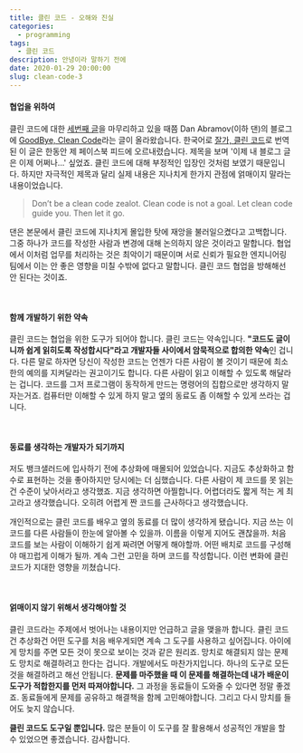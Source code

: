 ```yaml
---
title: 클린 코드 - 오해와 진실
categories:
  - programming
tags:
  - 클린 코드
description: 안녕이라 말하기 전에
date: 2020-01-29 20:00:00
slug: clean-code-3
---
```


#### 협업을 위하여

클린 코드에 대한 [세번째 글](/clean-code-2)을 마무리하고 있을 때쯤 Dan Abramov(이하 댄)의 블로그에 [GoodBye, Clean Code](https://overreacted.io/goodbye-clean-code/)라는 글이 올라왔습니다. 한국어로 [잘가, 클린 코드](https://overreacted.io/ko/goodbye-clean-code/)로 번역된 이 글은 한동안 제 페이스북 피드에 오르내렸습니다. 제목을 보며 '이제 내 블로그 글은 이제 어쩌나...' 싶었죠. 클린 코드에 대해 부정적인 입장인 것처럼 보였기 때문입니다. 하지만 자극적인 제목과 달리 실제 내용은 지나치게 한가지 관점에 얽매이지 말라는 내용이었습니다.

> Don’t be a clean code zealot. Clean code is not a goal.
> Let clean code guide you. Then let it go.

댄은 본문에서 클린 코드에 지나치게 몰입한 탓에 재앙을 불러일으켰다고 고백합니다. 그중 하나가 코드를 작성한 사람과 변경에 대해 논의하지 않은 것이라고 말합니다. 협업에서 이처럼 업무를 처리하는 것은 최악이기 때문이며 서로 신뢰가 필요한 엔지니어링 팀에서 이는 안 좋은 영향을 미칠 수밖에 없다고 말합니다. 클린 코드 협업을 방해해선 안 된다는 것이죠.


<br/>

#### 함께 개발하기 위한 약속

클린 코드는 협업을 위한 도구가 되어야 합니다. 클린 코드는 약속입니다. **"코드도 글이니까 쉽게 읽히도록 작성합시다"라고 개발자들 사이에서 암묵적으로 합의한 약속**인 겁니다. 다른 말로 하자면 당신이 작성한 코드는 언젠가 다른 사람이 볼 것이기 때문에 최소한의 예의를 지켜달라는 권고이기도 합니다. 다른 사람이 읽고 이해할 수 있도록 해달라는 겁니다. 코드를 그저 프로그램이 동작하게 만드는 명령어의 집합으로만 생각하지 말자는거죠. 컴퓨터만 이해할 수 있게 하지 말고 옆의 동료도 좀 이해할 수 있게 쓰라는 겁니다.

<br/>

#### 동료를 생각하는 개발자가 되기까지

저도 뱅크샐러드에 입사하기 전에 추상화에 매몰되어 있었습니다. 지금도 추상화하고 함수로 표현하는 것을 좋아하지만 당시에는 더 심했습니다. 다른 사람이 제 코드를 못 읽는 건 수준이 낮아서라고 생각했죠. 지금 생각하면 아찔합니다. 어렵더라도 짧게 적는 게 최고라고 생각했습니다. 오히려 어렵게 짠 코드를 근사하다고 생각했습니다.

개인적으로는 클린 코드를 배우고 옆의 동료를 더 많이 생각하게 됐습니다. 지금 쓰는 이 코드를 다른 사람들이 한눈에 알아볼 수 있을까. 이름을 이렇게 지어도 괜찮을까. 처음 코드를 보는 사람이 이해하기 쉽게 짜려면 어떻게 해야할까. 어떤 배치로 코드를 구성해야 매끄럽게 이해가 될까. 계속 그런 고민을 하며 코드를 작성합니다. 이런 변화에 클린 코드가 지대한 영향을 끼쳤습니다.

<br/>

#### 얽매이지 않기 위해서 생각해야할 것

클린 코드라는 주제에서 벗어나는 내용이지만 언급하고 글을 맺을까 합니다. 클린 코드건 추상화건 어떤 도구를 처음 배우게되면 계속 그 도구를 사용하고 싶어집니다. 아이에게 망치를 주면 모든 것이 못으로 보이는 것과 같은 원리죠. 망치로 해결되지 않는 문제도 망치로 해결하려고 한다는 겁니다. 개발에서도 마찬가지입니다. 하나의 도구로 모든 것을 해결하려고 해선 안됩니다. **문제를 마주했을 때 이 문제를 해결하는데 내가 배운이 도구가 적합한지를 먼저 따져야합니다.** 그 과정을 동료들이 도와줄 수 있다면 정말 좋겠죠. 동료들에게 문제를 공유하고 해결책을 함께 고민해야합니다. 그리고 다시 망치를 들어도 늦지 않습니다.

**클린 코드도 도구일 뿐입니다.** 많은 분들이 이 도구를 잘 활용해서 성공적인 개발을 할 수 있었으면 좋겠습니다. 감사합니다.
